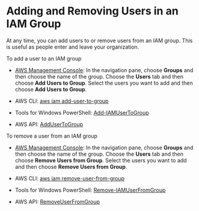 # Adding and Removing Users in an IAM Group<a name="id_groups_manage_add-remove-users"></a>

At any time, you can add users to or remove users from an IAM group\. This is useful as people enter and leave your organization\.

To add a user to an IAM group

+ [AWS Management Console](https://console.aws.amazon.com/iam/): In the navigation pane, choose **Groups** and then choose the name of the group\. Choose the **Users** tab and then choose **Add Users to Group**\. Select the users you want to add and then choose **Add Users to Group**\.

+ AWS CLI: [aws iam add\-user\-to\-group](http://alpha-docs-aws.amazon.com/cli/latest/reference/iam/add-user-to-group.html)

+ Tools for Windows PowerShell: [Add\-IAMUserToGroup](http://alpha-docs-aws.amazon.com/powershell/latest/reference/Index.html?page=Add-IAMUserToGroup.html&tocid=Add-IAMUserToGroup)

+ AWS API: [AddUserToGroup](http://alpha-docs-aws.amazon.com/IAM/latest/APIReference/API_AddUserToGroup.html) 

To remove a user from an IAM group

+ [AWS Management Console](https://console.aws.amazon.com/iam/): In the navigation pane, choose **Groups** and then choose the name of the group\. Choose the **Users** tab and then choose **Remove Users from Group**\. Select the users you want to add and then choose **Remove Users from Group**\.

+ AWS CLI: [aws iam remove\-user\-from\-group](http://alpha-docs-aws.amazon.com/cli/latest/reference/iam/remove-user-from-group.html) 

+ Tools for Windows PowerShell: [Remove\-IAMUserFromGroup](http://alpha-docs-aws.amazon.com/powershell/latest/reference/Index.html?page=Remove-IAMUserFromGroup.html&tocid=Remove-IAMUserFromGroup)

+ AWS API: [RemoveUserFromGroup](http://alpha-docs-aws.amazon.com/IAM/latest/APIReference/API_RemoveUserFromGroup.html) 